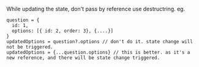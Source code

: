 While updating the state, don't pass by reference use destructring.
eg.
```
question = {
  id: 1,
  options: [{ id: 2, order: 3}, {....}]
}
updatedOptions = question?.options // don't do it. state change will not be triggered.
updatedOptions = {...question.options} // this is better. as it's a new reference, and there will be state change triggered.
```
